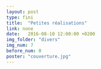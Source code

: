 ```yaml
---
layout: post
type: fini
title:  "Petites réalisations"
link: none
date:   2016-08-10 12:00:00 +0200
img_folder: "divers"
img_num: 7
before_num: 0
poster: "couverture.jpg"
---
```

